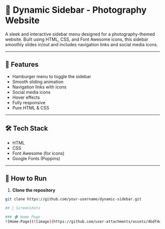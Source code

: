 # 📂 Dynamic Sidebar - Photography Website

A sleek and interactive sidebar menu designed for a photography-themed website. Built using HTML, CSS, and Font Awesome icons, this sidebar smoothly slides in/out and includes navigation links and social media icons.

---

## 🌟 Features

- Hamburger menu to toggle the sidebar
- Smooth sliding animation
- Navigation links with icons
- Social media icons
- Hover effects
- Fully responsive
- Pure HTML & CSS

---

## 🛠️ Tech Stack

- HTML
- CSS
- Font Awesome (for icons)
- Google Fonts (Poppins)

---

## 🚀 How to Run

1. **Clone the repository**
```bash
git clone https://github.com/your-username/dynamic-sidebar.git

## 📸 Screenshots

### 🏠 Home Page
![Home-Page](![image](https://github.com/user-attachments/assets/4bdf4e30-9472-4a0e-94a3-05b69a4116e3)
